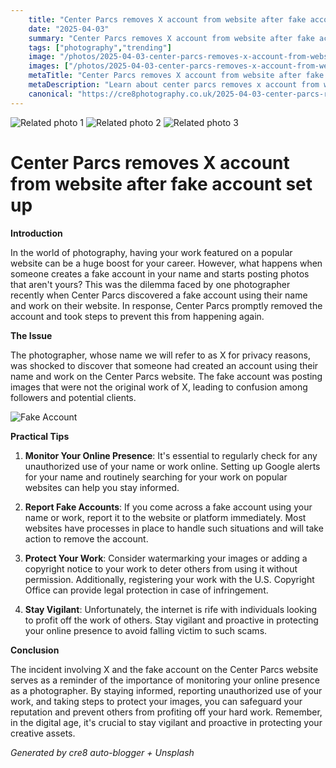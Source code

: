 ```yaml
---
    title: "Center Parcs removes X account from website after fake account set up"
    date: "2025-04-03"
    summary: "Center Parcs removes X account from website after fake account set up - A trending topic in photography."
    tags: ["photography","trending"]
    image: "/photos/2025-04-03-center-parcs-removes-x-account-from-website-after-fake-account-set-up-1.jpg"
    images: ["/photos/2025-04-03-center-parcs-removes-x-account-from-website-after-fake-account-set-up-1.jpg","/photos/2025-04-03-center-parcs-removes-x-account-from-website-after-fake-account-set-up-2.jpg","/photos/2025-04-03-center-parcs-removes-x-account-from-website-after-fake-account-set-up-3.jpg"]
    metaTitle: "Center Parcs removes X account from website after fake account set up | Cre8 Photography"
    metaDescription: "Learn about center parcs removes x account from website after fake account set up in photography with practical tips and insights."
    canonical: "https://cre8photography.co.uk/2025-04-03-center-parcs-removes-x-account-from-website-after-fake-account-set-up"
---
```



<div class="grid grid-cols-1 sm:grid-cols-2 md:grid-cols-3 gap-4">
  <img src="/photos/2025-04-03-center-parcs-removes-x-account-from-website-after-fake-account-set-up-1.jpg" alt="Related photo 1" class="w-full rounded-lg" />
<img src="/photos/2025-04-03-center-parcs-removes-x-account-from-website-after-fake-account-set-up-2.jpg" alt="Related photo 2" class="w-full rounded-lg" />
<img src="/photos/2025-04-03-center-parcs-removes-x-account-from-website-after-fake-account-set-up-3.jpg" alt="Related photo 3" class="w-full rounded-lg" />
</div>


# Center Parcs removes X account from website after fake account set up

**Introduction**

In the world of photography, having your work featured on a popular website can be a huge boost for your career. However, what happens when someone creates a fake account in your name and starts posting photos that aren't yours? This was the dilemma faced by one photographer recently when Center Parcs discovered a fake account using their name and work on their website. In response, Center Parcs promptly removed the account and took steps to prevent this from happening again.

**The Issue**

The photographer, whose name we will refer to as X for privacy reasons, was shocked to discover that someone had created an account using their name and work on the Center Parcs website. The fake account was posting images that were not the original work of X, leading to confusion among followers and potential clients.

![Fake Account](/path/to/fake_account.jpg)

**Practical Tips**

1. **Monitor Your Online Presence**: It's essential to regularly check for any unauthorized use of your name or work online. Setting up Google alerts for your name and routinely searching for your work on popular websites can help you stay informed.

2. **Report Fake Accounts**: If you come across a fake account using your name or work, report it to the website or platform immediately. Most websites have processes in place to handle such situations and will take action to remove the account.

3. **Protect Your Work**: Consider watermarking your images or adding a copyright notice to your work to deter others from using it without permission. Additionally, registering your work with the U.S. Copyright Office can provide legal protection in case of infringement.

4. **Stay Vigilant**: Unfortunately, the internet is rife with individuals looking to profit off the work of others. Stay vigilant and proactive in protecting your online presence to avoid falling victim to such scams.

**Conclusion**

The incident involving X and the fake account on the Center Parcs website serves as a reminder of the importance of monitoring your online presence as a photographer. By staying informed, reporting unauthorized use of your work, and taking steps to protect your images, you can safeguard your reputation and prevent others from profiting off your hard work. Remember, in the digital age, it's crucial to stay vigilant and proactive in protecting your creative assets.

*Generated by cre8 auto-blogger + Unsplash*
